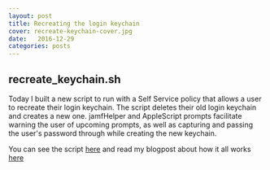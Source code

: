 ```yaml
---
layout: post
title: Recreating the login keychain
cover: recreate-keychain-cover.jpg
date:   2016-12-29
categories: posts
---
```


## recreate_keychain.sh

Today I built a new script to run with a Self Service policy that allows a user to recreate their login keychain. The script deletes their old login keychain and creates a new one. jamfHelper and AppleScript prompts facilitate warning the user of upcoming prompts, as well as capturing and passing the user's password through while creating the new keychain.

You can see the script [here](https://github.com/smashism/casper-scripts/blob/master/self-service/recreate_loginkeychain) and read my blogpost about how it all works [here](https://goo.gl/QzluF)
